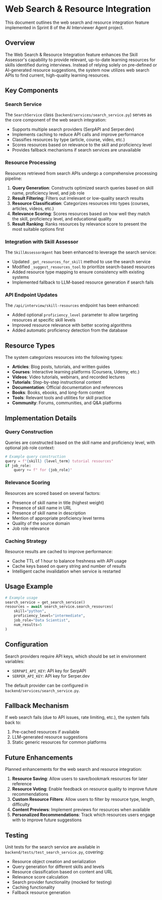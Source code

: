 # Web Search & Resource Integration

This document outlines the web search and resource integration feature implemented in Sprint 8 of the AI Interviewer Agent project.

## Overview

The Web Search & Resource Integration feature enhances the Skill Assessor's capability to provide relevant, up-to-date learning resources for skills identified during interviews. Instead of relying solely on pre-defined or AI-generated resource suggestions, the system now utilizes web search APIs to find current, high-quality learning resources.

## Key Components

### Search Service

The `SearchService` class (`backend/services/search_service.py`) serves as the core component of the web search integration:

- Supports multiple search providers (SerpAPI and Serper.dev)
- Implements caching to reduce API calls and improve performance
- Classifies resources by type (article, course, video, etc.)
- Scores resources based on relevance to the skill and proficiency level
- Provides fallback mechanisms if search services are unavailable

### Resource Processing

Resources retrieved from search APIs undergo a comprehensive processing pipeline:

1. **Query Generation**: Constructs optimized search queries based on skill name, proficiency level, and job role
2. **Result Filtering**: Filters out irrelevant or low-quality search results
3. **Resource Classification**: Categorizes resources into types (courses, articles, videos, etc.)
4. **Relevance Scoring**: Scores resources based on how well they match the skill, proficiency level, and educational quality
5. **Result Ranking**: Ranks resources by relevance score to present the most suitable options first

### Integration with Skill Assessor

The `SkillAssessorAgent` has been enhanced to leverage the search service:

- Updated `_get_resources_for_skill` method to use the search service
- Modified `_suggest_resources_tool` to prioritize search-based resources
- Added resource type mapping to ensure consistency with existing systems
- Implemented fallback to LLM-based resource generation if search fails

### API Endpoint Updates

The `/api/interview/skill-resources` endpoint has been enhanced:

- Added optional `proficiency_level` parameter to allow targeting resources at specific skill levels
- Improved resource relevance with better scoring algorithms
- Added automatic proficiency detection from the database

## Resource Types

The system categorizes resources into the following types:

- **Articles**: Blog posts, tutorials, and written guides
- **Courses**: Interactive learning platforms (Coursera, Udemy, etc.)
- **Videos**: Video tutorials, webinars, and recorded lectures
- **Tutorials**: Step-by-step instructional content
- **Documentation**: Official documentation and references
- **Books**: Books, ebooks, and long-form content
- **Tools**: Relevant tools and utilities for skill practice
- **Community**: Forums, communities, and Q&A platforms

## Implementation Details

### Query Construction

Queries are constructed based on the skill name and proficiency level, with optional job role context:

```python
# Example query construction
query = f"{skill} {level_term} tutorial resources"
if job_role:
    query += f" for {job_role}"
```

### Relevance Scoring

Resources are scored based on several factors:

- Presence of skill name in title (highest weight)
- Presence of skill name in URL
- Presence of skill name in description
- Mention of appropriate proficiency level terms
- Quality of the source domain
- Job role relevance

### Caching Strategy

Resource results are cached to improve performance:

- Cache TTL of 1 hour to balance freshness with API usage
- Cache keys based on query string and number of results
- Intelligent cache invalidation when service is restarted

## Usage Example

```python
# Example usage
search_service = get_search_service()
resources = await search_service.search_resources(
    skill="python",
    proficiency_level="intermediate",
    job_role="Data Scientist",
    num_results=5
)
```

## Configuration

Search providers require API keys, which should be set in environment variables:

- `SERPAPI_API_KEY`: API key for SerpAPI
- `SERPER_API_KEY`: API key for Serper.dev

The default provider can be configured in `backend/services/search_service.py`.

## Fallback Mechanism

If web search fails (due to API issues, rate limiting, etc.), the system falls back to:

1. Pre-cached resources if available
2. LLM-generated resource suggestions
3. Static generic resources for common platforms

## Future Enhancements

Planned enhancements for the web search and resource integration:

1. **Resource Saving**: Allow users to save/bookmark resources for later reference
2. **Resource Voting**: Enable feedback on resource quality to improve future recommendations
3. **Custom Resource Filters**: Allow users to filter by resource type, length, difficulty
4. **Content Previews**: Implement previews for resources when available
5. **Personalized Recommendations**: Track which resources users engage with to improve future suggestions

## Testing

Unit tests for the search service are available in `backend/tests/test_search_service.py`, covering:

- Resource object creation and serialization
- Query generation for different skills and levels
- Resource classification based on content and URL
- Relevance score calculation
- Search provider functionality (mocked for testing)
- Caching functionality
- Fallback resource generation
